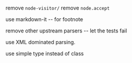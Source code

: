 remove `node-visitor/`
remove `node.accept`

use markdown-it -- for footnote

remove other upstream parsers -- let the tests fail

use XML dominated parsing.

use simple type instead of class

